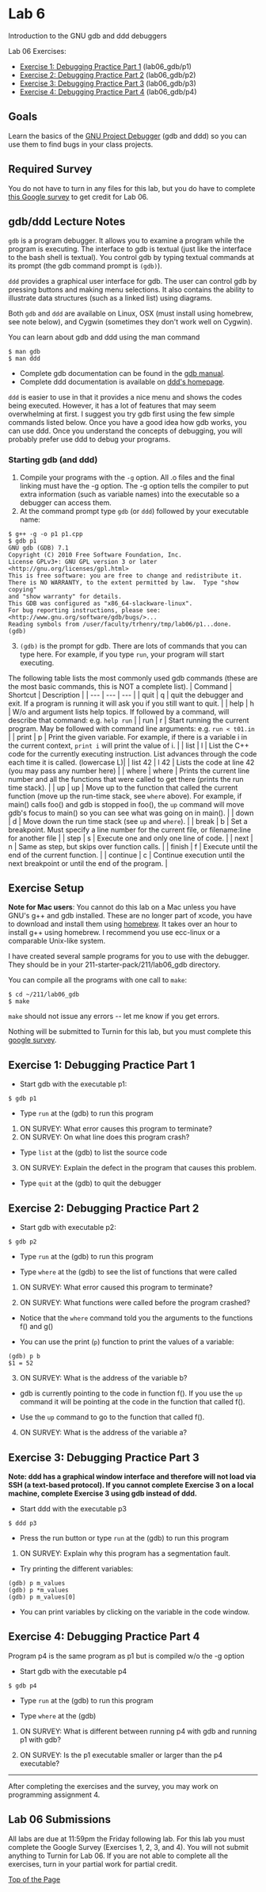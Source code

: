 # Lab 6

Introduction to the GNU gdb and ddd debuggers

Lab 06 Exercises:
* [Exercise 1: Debugging Practice Part 1](#exercise-1-debugging-practice-part-1) (lab06_gdb/p1)
* [Exercise 2: Debugging Practice Part 2](#exercise-2-debugging-practice-part-2) (lab06_gdb/p2)
* [Exercise 3: Debugging Practice Part 3](#exercise-3-debugging-practice-part-3) (lab06_gdb/p3)
* [Exercise 4: Debugging Practice Part 4](#exercise-4-debugging-practice-part-4) (lab06_gdb/p4)

## Goals

Learn the basics of the [GNU Project Debugger](https://www.gnu.org/software/gdb/) (gdb and ddd) so you can use them to find bugs in your class projects.

## Required Survey

You do not have to turn in any files for this lab, but you do have to complete [this Google survey](https://docs.google.com/forms/d/e/1FAIpQLSc_DOE7Ps-l4ApR8l7KN1y2KIm1OdvnoBKJqaQF9go6P9t_eQ/viewform?usp=sf_link) to get credit for Lab 06.

## gdb/ddd Lecture Notes

`gdb` is a program debugger. It allows you to examine a program while the program is executing. The interface to gdb is textual (just like the interface to the bash shell is textual). You control gdb by typing textual commands at its prompt (the gdb command prompt is `(gdb)`).<br>

`ddd` provides a graphical user interface for gdb. The user can control gdb by pressing buttons and making menu selections. It also contains the ability to illustrate data structures (such as a linked list) using diagrams.<br>

Both `gdb` and `ddd` are available on Linux, OSX (must install using homebrew, see note below), and Cygwin (sometimes they don't work well on Cygwin).<br>

You can learn about gdb and ddd using the man command
```
$ man gdb
$ man ddd
```
* Complete gdb documentation can be found in the [gdb manual](https://www.gnu.org/software/gdb/documentation/).
* Complete ddd documentation is available on [ddd's homepage](https://www.gnu.org/software/ddd/).<br>

`ddd` is easier to use in that it provides a nice menu and shows the codes being executed. However, it has a lot of features that may seem overwhelming at first. I suggest you try gdb first using the few simple commands listed below.  Once you have a good idea how gdb works, you can use ddd. Once you understand the concepts of debugging, you will probably prefer use ddd to debug your programs.

### Starting gdb (and ddd)

1. Compile your programs with the `-g` option. All .o files and the final linking must have the -g option. The -g option tells the compiler to put extra information (such as variable names) into the executable so a debugger can access them.
2. At the command prompt type `gdb` (or `ddd`) followed by your executable name:
```
$ g++ -g -o p1 p1.cpp
$ gdb p1
GNU gdb (GDB) 7.1
Copyright (C) 2010 Free Software Foundation, Inc.
License GPLv3+: GNU GPL version 3 or later <http://gnu.org/licenses/gpl.html>
This is free software: you are free to change and redistribute it.
There is NO WARRANTY, to the extent permitted by law.  Type "show copying"
and "show warranty" for details.
This GDB was configured as "x86_64-slackware-linux".
For bug reporting instructions, please see:
<http://www.gnu.org/software/gdb/bugs/>...
Reading symbols from /user/faculty/trhenry/tmp/lab06/p1...done.
(gdb)
```
3. `(gdb)` is the prompt for gdb. There are lots of commands that you can type here. For example, if you type `run`, your program will start executing.<br>

The following table lists the most commonly used gdb commands (these are the most basic commands, this is NOT a complete list).
| Command | Shortcut | Description |
| --- | --- | --- |
| quit | q | quit the debugger and exit. If a program is running it will ask you if you still want to quit. |
| help | h | W/o and argument lists help topics. If followed by a command, will describe that command:  e.g. `help run` |
| run | r | Start running the current program. May be followed with command line arguments:  e.g. `run < t01.in` |
| print | p | Print the given variable. For example, if there is a variable i in the current context, `print i` will print the value of i. |
| list | l | List the C++ code for the currently executing instruction. List advances through the code each time it is called. (lowercase L)|
| list 42 | l 42 | Lists the code at line 42 (you may pass any number here) |
| where | where | Prints the current line number and all the functions that were called to get there (prints the run time stack). |
| up | up | Move up to the function that called the current function (move up the run-time stack, see `where` above). For example, if main() calls foo() and gdb is stopped in foo(), the `up` command will move gdb's focus to main() so you can see what was going on in main(). |
| down | d | Move down the run time stack (see `up` and `where`). |
| break | b | Set a breakpoint. Must specify a line number for the current file, or filename:line for another file |
| step | s | Execute one and only one line of code. |
| next | n | Same as step, but skips over function calls. |
| finish | f | Execute until the end of the current function. |
| continue | c | Continue execution until the next breakpoint or until the end of the program. |

## Exercise Setup

**Note for Mac users**: You cannot do this lab on a Mac unless you have GNU's g++ and gdb installed. These are no longer part of xcode, you have to download and install them using [homebrew](https://brew.sh/). It takes over an hour to install g++ using homebrew. I recommend you use ecc-linux or a comparable Unix-like system.<br>

I have created several sample programs for you to use with the debugger. They should be in your 211-starter-pack/211/lab06_gdb directory.<br>

You can compile all the programs with one call to `make`:
```
$ cd ~/211/lab06_gdb
$ make
```
`make` should not issue any errors -- let me know if you get errors.<br>

Nothing will be submitted to Turnin for this lab, but you must complete this [google survey](https://docs.google.com/forms/d/e/1FAIpQLSc_DOE7Ps-l4ApR8l7KN1y2KIm1OdvnoBKJqaQF9go6P9t_eQ/viewform?usp=sf_link).

## Exercise 1: Debugging Practice Part 1

* Start gdb with the executable p1:
```
$ gdb p1
```
* Type `run` at the (gdb) to run this program

1. ON SURVEY: What error causes this program to terminate?
2. ON SURVEY: On what line does this program crash?

* Type `list` at the (gdb) to list the source code

3. ON SURVEY: Explain the defect in the program that causes this problem.

* Type `quit` at the (gdb) to quit the debugger

## Exercise 2: Debugging Practice Part 2

* Start gdb with executable p2:
```
$ gdb p2
```
* Type `run` at the (gdb) to run this program

* Type `where` at the (gdb) to see the list of functions that were called

1. ON SURVEY: What error caused this program to terminate?

2. ON SURVEY: What functions were called before the program crashed?

* Notice that the `where` command told you the arguments to the functions f() and g()

* You can use the print (`p`) function to print the values of a variable:
```
(gdb) p b
$1 = 52
```
3. ON SURVEY: What is the address of the variable b?

* gdb is currently pointing to the code in function f().  If you use the `up` command it will be pointing at the code in the function that called f().

* Use the `up` command to go to the function that called f().

4. ON SURVEY: What is the address of the variable a?

## Exercise 3: Debugging Practice Part 3

**Note: ddd has a graphical window interface and therefore will not load via SSH (a text-based protocol). If you cannot complete Exercise 3 on a local machine, complete Exercise 3 using gdb instead of ddd.**
* Start ddd with the executable p3
```
$ ddd p3
```

* Press the run button or type `run` at the (gdb) to run this program

1. ON SURVEY: Explain why this program has a segmentation fault.

* Try printing the different variables:
```
(gdb) p m_values
(gdb) p *m_values
(gdb) p m_values[0]
```
* You can print variables by clicking on the variable in the code window.

## Exercise 4: Debugging Practice Part 4

Program p4 is the same program as p1 but is compiled w/o the -g option

* Start gdb with the executable p4
```
$ gdb p4
```
* Type `run` at the (gdb) to run this program

* Type `where` at the (gdb)

1. ON SURVEY: What is different between running p4 with gdb and running p1 with gdb?

2. ON SURVEY: Is the p1 executable smaller or larger than the p4 executable?

***

After completing the exercises and the survey, you may work on programming assignment 4.

## Lab 06 Submissions

All labs are due at 11:59pm the Friday following lab. For this lab you must complete the Google Survey (Exercises 1, 2, 3, and 4). You will not submit anything to Turnin for Lab 06. If you are not able to complete all the exercises, turn in your partial work for partial credit.

[Top of the Page](#lab-6)
